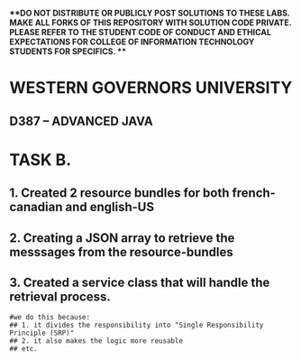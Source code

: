 <strong> **DO NOT DISTRIBUTE OR PUBLICLY POST SOLUTIONS TO THESE LABS. MAKE ALL FORKS OF THIS REPOSITORY WITH SOLUTION CODE PRIVATE. PLEASE REFER TO THE STUDENT CODE OF CONDUCT AND ETHICAL EXPECTATIONS FOR COLLEGE OF INFORMATION TECHNOLOGY STUDENTS FOR SPECIFICS. ** </strong>

# WESTERN GOVERNORS UNIVERSITY 
## D387 – ADVANCED JAVA

# TASK B.
## 1. Created 2 resource bundles for both french-canadian and english-US
## 2. Creating a JSON array to retrieve the messsages from the resource-bundles
## 3. Created a service class that will handle the retrieval process.
    #we do this because:
    ## 1. it divides the responsibility into "Single Responsibility Principle (SRP)"
    ## 2. it also makes the logic more reusable
    ## etc.
